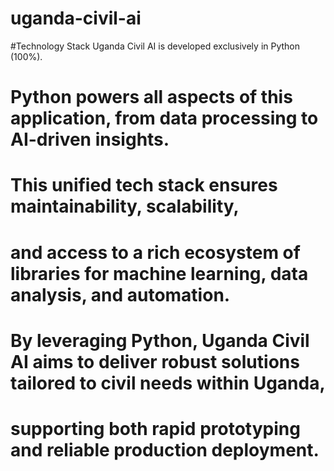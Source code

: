 # uganda-civil-ai
#Technology Stack
Uganda Civil AI is developed exclusively in Python (100%). 
# Python powers all aspects of this application, from data processing to AI-driven insights. 
# This unified tech stack ensures maintainability, scalability, 
# and access to a rich ecosystem of libraries for machine learning, data analysis, and automation.

# By leveraging Python, Uganda Civil AI aims to deliver robust solutions tailored to civil needs within Uganda, 
# supporting both rapid prototyping and reliable production deployment.
